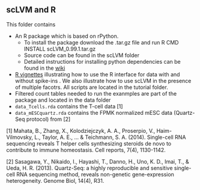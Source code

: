 ## scLVM and R

This folder contains 

* An R package which is based on rPython.
  * To install the package download the .tar.gz file and run R CMD INSTALL scLVM_0.99.1.tar.gz
  * Source code can be found in the scLVM folder
  * Detailed instructions for installing python dependencies can be found in the [wiki](https://github.com/PMBio/scLVM/wiki/Installation)
* [R vignettes](https://github.com/PMBio/scLVM/blob/master/R/tutorials/scLVM_vignette.Rmd) illustrating how to use the R interface for data with and without spike-ins . We also illustrate how to use scLVM in the presence of multiple facotrs. All scripts are located in the tutorial folder.
*  Filtered count tables needed to run the exanmples are part of the package and located in the data folder
  * ``data_Tcells.rda`` contains the T-cell data [1]
  * ``data_mESCquartz.rda`` contains the FPMK normalized mESC data (Quartz-Seq protocol) from  [2]




[1] Mahata, B., Zhang, X., Kolodziejczyk, A. A., Proserpio, V., Haim-Vilmovsky, L., Taylor, A. E., ... & Teichmann, S. A. (2014).
Single-cell RNA sequencing reveals T helper cells synthesizing steroids de novo to contribute to immune homeostasis. Cell reports, 7(4), 1130-1142.

[2] Sasagawa, Y., Nikaido, I., Hayashi, T., Danno, H., Uno, K. D., Imai, T., & Ueda, H. R. (2013). Quartz-Seq: a highly reproducible and sensitive single-cell RNA sequencing method, reveals non-genetic gene-expression heterogeneity. Genome Biol, 14(4), R31.

